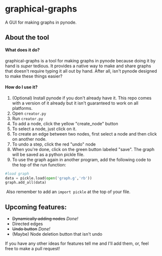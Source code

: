 # graphical-graphs
 A GUI for making graphs in pynode.

## About the tool

#### What does it do?

graphical-graphs is a tool for making graphs in pynode because doing it by hand is *super* tedious. It provides a native way to make and share graphs that doesn't require typing it all out by hand. After all, isn't pynode designed to make these things easier?

#### How do I use it?

1. (Optional) Install pynode if you don't already have it. This repo comes with a version of it already but it isn't guaranteed to work on all platforms.
2. Open `creator.py`
4. Run `creator.py`
4. To add a node, click the yellow "create_node" button
5. To select a node, just click on it.
6. To create an edge between two nodes, first select a node and then click on another node. 
7. To undo a step, click the red "undo" node
8. When you're done, click on the green button labeled "save". The graph will be saved as a python pickle file.
9. To use the graph again in another program, add the following code to the top of the run function:
```python
#load graph
data = pickle.load(open('graph.g','rb'))
graph.add_all(data)
```

​		Also remember to add an `import pickle` at the top of your file.

## Upcoming features:

* ~~Dynamically adding nodes~~ *Done!*
* Directed edges
* ~~Undo button~~ *Done!*
* (Maybe) Node deletion button that isn't undo

If you have any other ideas for features tell me and I'll add them, or, feel free to make a pull request!
